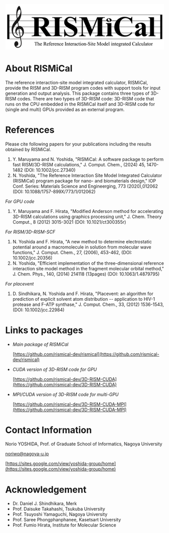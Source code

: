 ![rismical_logo](image/RISMiCal_Logo.png)

# About RISMiCal
The reference interaction-site model integrated calculator, RISMiCal, provide the RISM and 3D-RISM program codes with support tools for input generation and output analysis.
This package contains three types of 3D-RISM codes.
There are two types of 3D-RISM code: 3D-RISM code that runs on the CPU embedded in the RISMiCal itself and 3D-RISM code for (single and multi) GPUs provided as an external program.

# References
Please cite following papers for your publications including the results obtained by RISMiCal.
1. Y. Maruyama and N. Yoshida, "RISMiCal: A software package to perform fast RISM/3D-RISM calculations," J. Comput. Chem., (2024) 45, 1470-1482 (DOI: 10.1002/jcc.27340)
2. N. Yoshida, "The Reference Interaction Site Model Integrated Calculator (RISMiCal) program package for nano- and biomaterials design," IOP Conf. Series: Materials Science and Engineerging, 773 (2020),012062 (DOI: 10.1088/1757-899X/773/1/012062)

*For GPU code*
1. Y. Maruyama and F. Hirata, "Modified Anderson method for accelerating 3D-RISM calculations using graphics processing unit," J. Chem. Theory Comput., 8 (2012) 3015-3021 (DOI: 10.1021/ct300355r) 

*For RISM/3D-RISM-SCF*
1. N. Yoshida and F. Hirata, "A new method to determine electrostatic potential around a macromolecule in solution from molecular wave functions," J. Comput. Chem., 27, (2006), 453-462, (DOI: 10.1002/jcc.20356)
2. N. Yoshida, "Efficient implementation of the three-dimensional reference interaction site model method in the fragment molecular orbital method," J. Chem. Phys., 140, (2014) 214118 (13pages) (DOI: 10.1063/1.4879795)

*For placevent*
1. D. Sindhikara, N. Yoshida and F. Hirata, "Placevent: an algorithm for prediction of explicit solvent atom distribution -- application to HIV-1 protease and F-ATP synthase," J. Comput. Chem., 33, (2012) 1536-1543, (DOI: 10.1002/jcc.22984)


# Links to packages

- *Main package of RISMiCal*

  [https://github.com/rismical-dev/rismical](https://github.com/rismical-dev/rismical)

- *CUDA version of 3D-RISM code for GPU*

  [https://github.com/rismical-dev/3D-RISM-CUDA](https://github.com/rismical-dev/3D-RISM-CUDA)

- *MPI/CUDA version of 3D-RISM code for multi-GPU*

  [https://github.com/rismical-dev/3D-RISM-CUDA-MPI](https://github.com/rismical-dev/3D-RISM-CUDA-MPI)

# Contact Information

Norio YOSHIDA, Prof. of Graduate School of Informatics, Nagoya University

noriwo@nagoya-u.jp

[https://sites.google.com/view/yoshida-group/home](https://sites.google.com/view/yoshida-group/home)

# Acknowledgement

- Dr. Daniel J. Shindhikara, Merk
- Prof. Daisuke Takahashi, Tsukuba University
- Prof. Tsuyoshi Yamaguchi, Nagoya University
- Prof. Saree Phongphanphanee, Kasetsart University
- Prof. Fumio Hirata, Institute for Molecular Science

